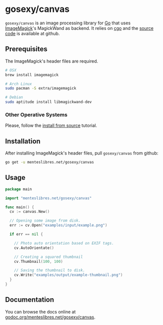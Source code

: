 # gosexy/canvas

`gosexy/canvas` is an image processing library for [Go][4] that uses
[ImageMagick][6]'s MagickWand as backend. It relies on [cgo][5] and
the [source code][7] is available at github.

## Prerequisites

The ImageMagick's header files are required.

```sh
# OSX
brew install imagemagick

# Arch Linux
sudo pacman -S extra/imagemagick

# Debian
sudo aptitude install libmagickwand-dev
```

### Other Operative Systems

Please, follow the [install from source][1] tutorial.

## Installation

After installing ImageMagick's header files, pull `gosexy/canvas` from github:

```sh
go get -u menteslibres.net/gosexy/canvas
```

## Usage

```go
package main

import "menteslibres.net/gosexy/canvas"

func main() {
  cv := canvas.New()

  // Opening some image from disk.
  err := cv.Open("examples/input/example.png")

  if err == nil {

    // Photo auto orientation based on EXIF tags.
    cv.AutoOrientate()

    // Creating a squared thumbnail
    cv.Thumbnail(100, 100)

    // Saving the thumbnail to disk.
    cv.Write("examples/output/example-thumbnail.png")
  }
}
```

## Documentation

You can browse the docs online at [godoc.org/menteslibres.net/gosexy/canvas][2].

[1]: http://www.imagemagick.org/script/magick-wand.php
[2]: http://www.imagemagick.org/script/install-source.php
[3]: http://godoc.org/menteslibres.net/gosexy/canvas
[4]: http://www.golang.org
[5]: http://golang.org/cmd/cgo/
[6]: http://www.imagemagick.org
[7]: http://github.com/gosexy/canvas
